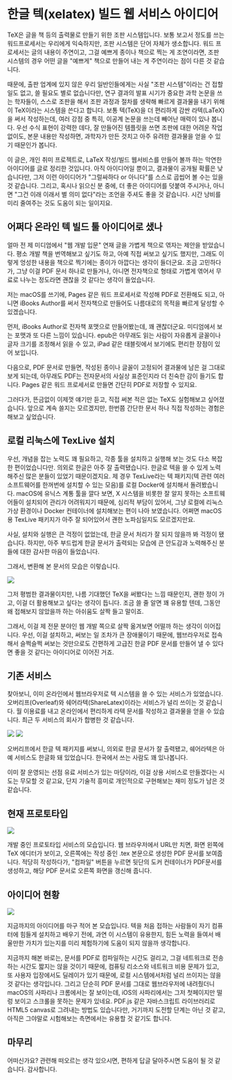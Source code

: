 # 한글 텍(xelatex) 빌드 웹 서비스 아이디어

TeX은 글을 책 등의 출력물로 만들기 위한 조판 시스템입니다. 보통 보고서 정도를 쓰는 워드프로세서는 우리에게 익숙하지만, 조판 시스템은 단어 자체가 생소합니다. 워드 프로세서는 글의 내용이 주연이고, 그걸 예쁘게 종이나 책으로 찍는 게 조연이라면, 조판 시스템의 경우 어떤 글을 "예쁘게" 책으로 만들어 내는 게 주연이라는 점이 다른 것 같습니다.

때문에, 출판 업계에 있지 않은 우리 일반인들에게는 사실 "조판 시스템"이라는 건 접할 일도 없고, 쓸 필요도 별로 없습니다만, 연구 결과의 발표 시기가 중요한 과학 논문을 쓰는 학자들이, 스스로 조판을 해서 조판 과정과 절차를 생략해 빠르게 결과물을 내기 위해 이 TeX이라는 시스템을 쓴다고 합니다. 보통 텍(TeX)을 더 편리하게 감싼 라텍(LaTeX)을 써서 작성하는데, 여러 강점 중 특히, 이공계 논문을 쓰는데 빼어난 매력이 있나 봅니다. 우선 수식 표현이 강력한 데다, 잘 만들어진 템플릿을 쓰면 조판에 대한 어려운 작업 없이도, 본문 내용만 작성하면, 과학자가 만든 것치고 아주 유려한 결과물을 얻을 수 있기 때문인가 봅니다.

이 글은, 개인 취미 프로젝트로, LaTeX 작성/빌드 웹서비스를 만들어 볼까 하는 막연한 아이디어를 글로 정리한 것입니다. 아직 아이디어일 뿐이고, 결과물이 공개될 확률은 낮습니다만, 그저 이런 아이디어가 "그럴싸하다 or  아니다"를 스스로 곱씹어 볼 수는 있을 것 같습니다. 그리고, 혹시나 읽으신 분 중에, 더 좋은 아이디어를 덧붙여 주시거나, 아니면 "그건 이래 이래서 별 의미 없다"라는 조언을 주셔도 좋을 것 같습니다. 시간 낭비를 미리 줄여주는 것도 도움이 되는 일이지요.

## 어쩌다 온라인 텍 빌드 툴 아이디어로 샜나

얼마 전 제 미디엄에서 "웹 개발 입문" 연재 글을 가볍게 책으로 엮자는 제안을 받았습니다. 평소 개발 책을 번역해보고 싶기도 하고, 아예 직접 써보고 싶기도 했지만, 그래도 이렇게 엉성한 내용을 책으로 찍기에는 종이가 아깝다는 생각이 들더군요. 조금 고민하다가, 그냥 이걸 PDF 문서 하나로 만들거나, 아니면 전자책으로 형태로 가볍게 엮어서 무료로 나누는 정도라면 괜찮을 것 같다는 생각이 들었습니다.

저는 macOS를 쓰기에, Pages 같은 워드 프로세서로 작성해 PDF로 전환해도 되고, 아니면 iBooks Author를 써서 전자책으로 만들어도 나름대로의 목적을 빠르게 달성할 수 있겠습니다.

먼저, iBooks Author로 전자책 포맷으로 만들어봤는데, 꽤 괜찮더군요. 미디엄에서 보는 포맷과 또 다른 느낌이 있습니다.  epub은 아무래도 읽는 사람이 자유롭게 글꼴이나 글자 크기를 조정해서 읽을 수 있고, iPad 같은 태블릿에서 보기에도 편리한 장점이 있어 보입니다.

다음으로, PDF 문서로 만들면, 작성된 종이나 글꼴이 고정되어 결과물에 남은 걸 그대로 보게 되는데, 아무래도 PDF는 전자문서의 사실상 표준인지라 더 친숙한 감이 들기도 합니다. Pages 같은 워드 프로세서로 만들면 간단히 PDF로 저장할 수 있지요.

그러다가, 뜬금없이 이제껏 얘기만 듣고, 직접 써본 적은 없는 TeX도 실험해보고 싶어졌습니다. 앞으로 계속 쓸지는 모르겠지만, 한번쯤 간단한 문서 하나 직접 작성하는 경험은 해보고 싶었습니다.

## 로컬 리눅스에 TexLive 설치

우선, 개념을 잡는 노력도 꽤 필요하고, 각종 툴을 설치하고 실행해 보는 것도 다소 복잡한 편이었습니다만. 의외로 한글은 아주 잘 출력됐습니다. 한글로 텍을 쓸 수 있게 노력해주신 많은 분들이 있었기 때문이겠지요. 제 경우 TexLive라는 텍 패키지(텍 관련 여러 소프트웨어를 한꺼번에 설치할 수 있는 모음)를 로컬 Docker에 설치해서 돌려봤습니다. macOS에 유닉스 계통 툴을 깔다 보면, X 시스템을 비롯한 잘 알지 못하는 소프트웨어들이 설치되어 관리가 어려워지기 때문에, 심리적 부담이 있어서, 그냥 로컬에 리눅스 가상 환경이나 Docker 컨테이너에 설치해보는 편이 나아 보였습니다. 어쩌면 macOS용 TexLive 패키지가 아주 잘 되어있어서 괜한 노파심일지도 모르겠지만요.

사실, 설치와 실행은 큰 걱정이 없었는데, 한글 문서 처리가 잘 되지 않을까 봐 걱정이 됐습니다. 하지만, 아주 부드럽게 한글 문서가 출력되는 모습에 큰 안도감과 노력해주신 분들에 대한 감사한 마음이 들었습니다.

그래서, 변환해 본 문서의 모습은 이렇습니다.

![](idea-of-texwat/firstpage.png)

그저 평범한 결과물이지만, 나름 기대했던 TeX을 써봤다는 느낌 때문인지, 괜한 정이 가고, 이걸 더 활용해보고 싶다는 생각이 듭니다. 조금 쓸 줄 알면 꽤 유용할 텐데, 그동안 왜 접해보지 않았을까 하는 아쉬움도 살짝 들고 말이죠.

그래서, 이걸 제 전문 분야인 웹 개발 쪽으로 살짝 옮겨보면 어떨까 하는 생각이 이어집니다. 우선, 이걸 설치하고, 써보는 일 조차가 큰 장애물이기 때문에, 웹브라우저로 접속해서 슬쩍슬쩍 써보는 것만으로도 간편하게 고급진 한글 PDF 문서를 만들어 낼 수 있다면 좋을 것 같다는 아이디어로 이어진 거죠.

## 기존 서비스

찾아보니, 이미 온라인에서 웹브라우저로 텍 시스템을 쓸 수 있는 서비스가 있었습니다. 오버리프(Overleaf)와 쉐어라텍(ShareLatex)이라는 서비스가 널리 쓰이는 것 같습니다. 월 이용료를 내고 온라인에서 편리하게 라텍 문서를 작성하고 결과물을 얻을 수 있습니다. 최근 두 서비스의 회사가 합병한 것 같습니다.

![](idea-of-texwat/overleaf.png)
![](idea-of-texwat/sharelatex.png)

오버리프에서 한글 텍 패키지를 써보니, 의외로 한글 문서가 잘 출력됐고, 쉐어라텍은 아예 서비스도 한글화 돼 있었습니다. 한국에서 쓰는 사람도 꽤 있나봅니다.

이미 잘 운영되는 선점 유료 서비스가 있는 마당이라, 이걸 상용 서비스로 만들겠다는 시도는 무모할 것 같고요, 단지 기술적 흥미로 개인적으로 구현해보는 재미 정도가 남은 것 같습니다.

## 현재 프로토타입

![](idea-of-texwat/screenshot01.png)

개발 중인 프로토타입 서비스의 모습입니다.  웹 브라우저에서 URL만 치면, 화면 왼쪽에 TeX 에디터가 보이고, 오른쪽에는 작성 중인 .tex 본문으로 생성한 PDF 문서를 보여줍니다. 적당히 작성하다가, "컴파일" 버튼을 누르면 뒷단의 도커 컨테이너가 PDF문서를 생성하고, 해당 PDF 문서로 오른쪽 화면을 갱신해 줍니다.

## 아이디어 현황

![](idea-of-texwat/online-tex.png)

지금까지의 아이디어를 마구 적어 본 모습입니다. 텍을 처음 접하는 사람들이 자기 컴퓨터에 힘들게 설치하고 배우기 전에, 과연 이 시스템이 유용한지, 힘든 노력을 들여서 배울만한 가치가 있는지를 미리 체험하기에 도움이 되지 않을까 생각합니다.

지금까지 해본 바로는, 문서를 PDF로 컴파일하는 시간도 걸리고, 그걸 네트워크로 전송하는 시간도 짧지는 않을 것이기 때문에, 컴퓨팅 리소스와 네트워크 비용 문제가 있고, 또 사용자 입장에서도 딜레이가 있기 때문에, 로컬 시스템에서처럼 널리 쓰이지는 않을 것 같다는 생각입니다. 그리고 단순히 PDF 문서를 그대로 웹브라우저에 내려줬더니 macOS의 사파리나 크롬에서는 잘 보이는데, iOS의 사파리에서는 그저 첫페이지만 떨렁 보이고 스크롤을 못하는 문제가 있네요. PDF.js 같은 자바스크립트 라이브러리로 HTML5 canvas로 그려내는 방법도 있습니다만, 거기까지 도전할 단계는 아닌 것 같고, 아직은 그야말로 시험해보는 측면에서는 유용할 것 같기도 합니다.

## 마무리

어떠신가요? 관련해 떠오르는 생각 있으시면, 편하게 답글 달아주시면 도움이 될 것 같습니다. 감사합니다.

